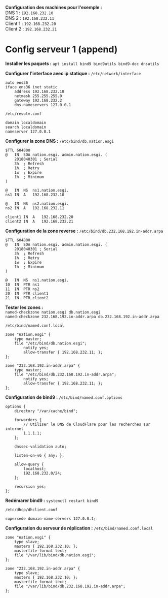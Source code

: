 **Configuration des machines pour l'exemple :**  
DNS 1 : `192.168.232.10`  
DNS 2 : `192.168.232.11`  
Client 1 : `192.168.232.20`  
Client 2 : `192.168.232.21`

# Config serveur 1 (append)

**Installer les paquets :**
`apt install bind9 bind9utils bind9-doc dnsutils`

**Configurer l'interface avec ip statique :**
`/etc/network/interface`

```
auto ens36
iface ens36 inet static
	address 192.168.232.10
	netmask 255.255.255.0
	gateway 192.168.232.2
	dns-nameservers 127.0.0.1
```

`/etc/resolv.conf`

```
domain localdomain
search localdomain
nameserver 127.0.0.1
```

**Configurer la zone DNS :**
`/etc/bind/db.nation.esgi`

```
$TTL 604800
@	IN	SOA	nation.esgi. admin.nation.esgi. (
	2018040301 ; Serial
	3h	; Refresh
	1h	; Retry
	1w	; Expire
	1h	; Minimum
)

@	IN	NS	ns1.nation.esgi.
ns1	IN	A	192.168.232.10

@	IN	NS	ns2.nation.esgi.
ns2	IN	A	192.168.232.11

client1 IN	A	192.168.232.20
client2 IN	A	192.168.232.21
```

**Configuration de la zone reverse :**
`/etc/bind/db.232.168.192.in-addr.arpa`

```
$TTL 604800
@	IN	SOA	nation.esgi. admin.nation.esgi. (
	2018040301 ; Serial
	3h	; Refresh
	1h	; Retry
	1w	; Expire
	1h	; Minimum
)

@	IN	NS	ns1.nation.esgi.
10	IN	PTR	ns1
11	IN	PTR	ns2
20	IN	PTR	client1
21	IN	PTR	client2
```

**Tester les zones :**  
`named-checkzone nation.esgi db.nation.esgi`  
`named-checkzone 232.168.192.in-addr.arpa db.232.168.192.in-addr.arpa`

`/etc/bind/named.conf.local`

```
zone "nation.esgi" {
	type master;
	file "/etc/bind/db.nation.esgi";
		notify yes;
		allow-transfer { 192.168.232.11; };
};

zone "232.168.192.in-addr.arpa" {
	type master;
	file "/etc/bind/db.232.168.192.in-addr.arpa";
		notify yes;
		allow-transfer { 192.168.232.11; };
};
```

**Configuration de bind9 :**
`/etc/bind/named.conf.options`
```
options {
	directory "/var/cache/bind";

	forwarders {
		// Utiliser le DNS de CloudFlare pour les recherches sur internet
		1.1.1.1;
	};

	dnssec-validation auto;

	listen-on-v6 { any; };

	allow-query {
		localhost;
		192.168.232.0/24;
	};

	recursion yes;
};
```

**Redémarer bind9 :**
`systemctl restart bind9`

`/etc/dhcp/dhclient.conf`

```
supersede domain-name-servers 127.0.0.1;
```

**Configuration du serveur de réplication :**
`/etc/bind/named.conf.local`

```
zone "nation.esgi" {
	type slave;
	masters { 192.168.232.10; };
	masterfile-format text;
	file "/var/lib/bind/db.nation.esgi";
};

zone "232.168.192.in-addr.arpa" {
	type slave;
	masters { 192.168.232.10; };
	masterfile-format text;
	file "/var/lib/bind/db.232.168.192.in-addr.arpa";
};
```